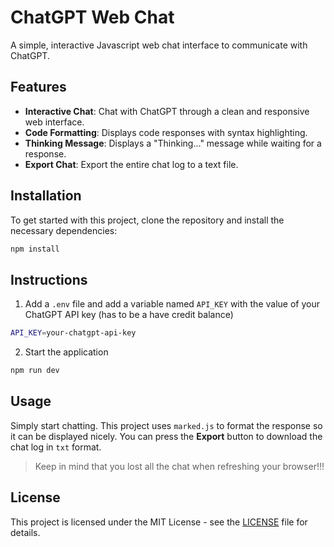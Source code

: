 # ChatGPT Web Chat

A simple, interactive Javascript web chat interface to communicate with ChatGPT.

## Features

- **Interactive Chat**: Chat with ChatGPT through a clean and responsive web interface.
- **Code Formatting**: Displays code responses with syntax highlighting.
- **Thinking Message**: Displays a "Thinking..." message while waiting for a response.
- **Export Chat**: Export the entire chat log to a text file.

## Installation

To get started with this project, clone the repository and install the necessary dependencies:

```bash
npm install
```

## Instructions

1. Add a `.env` file and add a variable named `API_KEY` with the value of your ChatGPT API key (has to be a have credit balance)

```bash
API_KEY=your-chatgpt-api-key
```

2. Start the application

```bash
npm run dev
```

## Usage

Simply start chatting. This project uses `marked.js` to format the response so it can be displayed nicely. You can press the **Export** button to download the chat log in `txt` format.

> Keep in mind that you lost all the chat when refreshing your browser!!!

## License

This project is licensed under the MIT License - see the [LICENSE](LICENSE) file for details.
